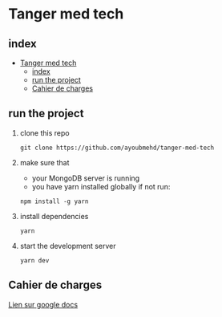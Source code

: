 # Tanger med tech

## index
- [Tanger med tech](#tanger-med-tech)
	- [index](#index)
	- [run the project](#run-the-project)
	- [Cahier de charges](#cahier-de-charges)

## run the project

1. clone this repo

	```copy
	git clone https://github.com/ayoubmehd/tanger-med-tech
	```
1. make sure that
   - your MongoDB server is running
   - you have yarn installed globally if not run:
	
	```copy
	npm install -g yarn
	```

2. install dependencies

	```copy
	yarn
	```
1. start the development server
   ```copy
   yarn dev
   ```

## Cahier de charges

[Lien sur google docs](https://docs.google.com/document/d/1IHPll7Snp6d5QiCjr87S9rI0CINjP1o5wiYp53crRJ8/edit?usp=sharing)